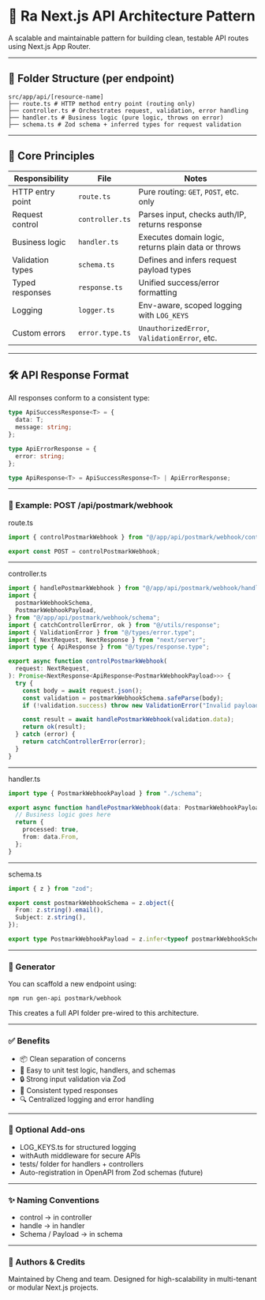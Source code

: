 # 🧩 Ra Next.js API Architecture Pattern

A scalable and maintainable pattern for building clean, testable API routes using Next.js App Router.

---

## 📂 Folder Structure (per endpoint)

```
src/app/api/[resource-name]
├── route.ts # HTTP method entry point (routing only)
├── controller.ts # Orchestrates request, validation, error handling
├── handler.ts # Business logic (pure logic, throws on error)
├── schema.ts # Zod schema + inferred types for request validation
```

---

## 🧠 Core Principles

| Responsibility   | File            | Notes                                               |
| ---------------- | --------------- | --------------------------------------------------- |
| HTTP entry point | `route.ts`      | Pure routing: `GET`, `POST`, etc. only              |
| Request control  | `controller.ts` | Parses input, checks auth/IP, returns response      |
| Business logic   | `handler.ts`    | Executes domain logic, returns plain data or throws |
| Validation types | `schema.ts`     | Defines and infers request payload types            |
| Typed responses  | `response.ts`   | Unified success/error formatting                    |
| Logging          | `logger.ts`     | Env-aware, scoped logging with `LOG_KEYS`           |
| Custom errors    | `error.type.ts` | `UnauthorizedError`, `ValidationError`, etc.        |

---

## 🛠 API Response Format

All responses conform to a consistent type:

```ts
type ApiSuccessResponse<T> = {
  data: T;
  message: string;
};

type ApiErrorResponse = {
  error: string;
};

type ApiResponse<T> = ApiSuccessResponse<T> | ApiErrorResponse;
```

---

### 🧪 Example: POST /api/postmark/webhook

route.ts

```ts
import { controlPostmarkWebhook } from "@/app/api/postmark/webhook/controller";

export const POST = controlPostmarkWebhook;
```

---

controller.ts

```ts
import { handlePostmarkWebhook } from "@/app/api/postmark/webhook/handler";
import {
  postmarkWebhookSchema,
  PostmarkWebhookPayload,
} from "@/app/api/postmark/webhook/schema";
import { catchControllerError, ok } from "@/utils/response";
import { ValidationError } from "@/types/error.type";
import { NextRequest, NextResponse } from "next/server";
import type { ApiResponse } from "@/types/response.type";

export async function controlPostmarkWebhook(
  request: NextRequest,
): Promise<NextResponse<ApiResponse<PostmarkWebhookPayload>>> {
  try {
    const body = await request.json();
    const validation = postmarkWebhookSchema.safeParse(body);
    if (!validation.success) throw new ValidationError("Invalid payload");

    const result = await handlePostmarkWebhook(validation.data);
    return ok(result);
  } catch (error) {
    return catchControllerError(error);
  }
}
```

---

handler.ts

```ts
import type { PostmarkWebhookPayload } from "./schema";

export async function handlePostmarkWebhook(data: PostmarkWebhookPayload) {
  // Business logic goes here
  return {
    processed: true,
    from: data.From,
  };
}
```

---

schema.ts

```ts
import { z } from "zod";

export const postmarkWebhookSchema = z.object({
  From: z.string().email(),
  Subject: z.string(),
});

export type PostmarkWebhookPayload = z.infer<typeof postmarkWebhookSchema>;
```

---

### 🚀 Generator

You can scaffold a new endpoint using:

`npm run gen-api postmark/webhook`

This creates a full API folder pre-wired to this architecture.

---

### ✅ Benefits

- 📦 Clean separation of concerns
- 🧪 Easy to unit test logic, handlers, and schemas
- 🔒 Strong input validation via Zod
- 🔁 Consistent typed responses
- 🔍 Centralized logging and error handling

---

### 🧱 Optional Add-ons

- LOG_KEYS.ts for structured logging
- withAuth middleware for secure APIs
- tests/ folder for handlers + controllers
- Auto-registration in OpenAPI from Zod schemas (future)

---

### ✨ Naming Conventions

- control<Name> → in controller
- handle<Name> → in handler
- <name>Schema / <Name>Payload → in schema

---

### 🙌 Authors & Credits

Maintained by Cheng and team. Designed for high-scalability in multi-tenant or modular Next.js projects.
